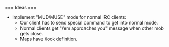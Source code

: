 
=== Ideas ===

  * Implement "MUD/MUSE" mode for normal IRC clients:
    * Our client has to send special command to get into normal mode.
    * Normal clients get "/em approaches you" message when other mob gets close.
    * Maps have /look definition.
